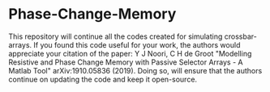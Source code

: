 # Phase-Change-Memory
This repository will continue all the codes created for simulating crossbar-arrays.
If you found this code useful for your work, the authors would appreciate your citation of the paper:
Y J Noori, C H de Groot "Modelling Resistive and Phase Change Memory with Passive Selector Arrays - A Matlab Tool" arXiv:1910.05836 (2019). Doing so, will ensure that the authors continue on updating the code and keep it open-source.
